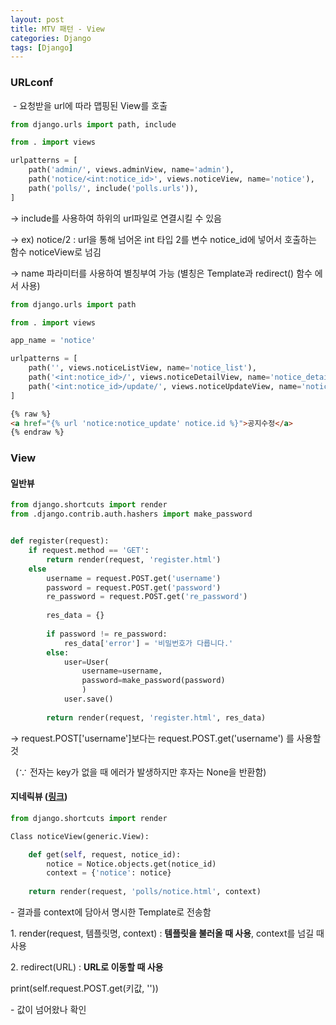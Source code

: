 ```yaml
---
layout: post
title: MTV 패턴 - View
categories: Django
tags: [Django]
---
```


### URLconf

 - 요청받을 url에 따라 맵핑된 View를 호출

```python
from django.urls import path, include

from . import views

urlpatterns = [
    path('admin/', views.adminView, name='admin'),
    path('notice/<int:notice_id>', views.noticeView, name='notice'),
    path('polls/', include('polls.urls')),
]
```

→ include를 사용하여 하위의 url파일로 연결시킬 수 있음

→ ex) notice/2 : url을 통해 넘어온 int 타입 2를 변수 notice\_id에 넣어서 호출하는 함수 noticeView로 넘김

→ name 파라미터를 사용하여 별칭부여 가능 (별칭은 Template과 redirect() 함수 에서 사용)

```python
from django.urls import path

from . import views

app_name = 'notice'

urlpatterns = [
    path('', views.noticeListView, name='notice_list'),
    path('<int:notice_id>/', views.noticeDetailView, name='notice_detail'),
    path('<int:notice_id>/update/', views.noticeUpdateView, name='notice_update'),
]
```

```html
{% raw %}
<a href="{% url 'notice:notice_update' notice.id %}">공지수정</a>
{% endraw %}
```

### View

#### 일반뷰

```python
from django.shortcuts import render
from .django.contrib.auth.hashers import make_password


def register(request):
    if request.method == 'GET':
        return render(request, 'register.html')
    else
        username = request.POST.get('username')
        password = request.POST.get('password')
        re_password = request.POST.get('re_password')
        
        res_data = {}
        
        if password != re_password:
            res_data['error'] = '비밀번호가 다릅니다.'
        else:
            user=User(
                username=username,
                password=make_password(password)
                )
            user.save()
        
        return render(request, 'register.html', res_data)

```

→ request.POST\['username'\]보다는 request.POST.get('username') 를 사용할것

  (∵ 전자는 key가 없을 때 에러가 발생하지만 후자는 None을 반환함)

#### 지네릭뷰 ([링크](https://europani.tistory.com/243))

```python
from django.shortcuts import render

Class noticeView(generic.View):

    def get(self, request, notice_id):
        notice = Notice.objects.get(notice_id)
        context = {'notice': notice}
    
    return render(request, 'polls/notice.html', context)
```

\- 결과를 context에 담아서 명시한 Template로 전송함

1\. render(request, 템플릿명, context) : **템플릿을 불러올 때 사용**, context를 넘길 때 사용

2\. redirect(URL) : **URL로 이동할 때 사용**

  
  

print(self.request.POST.get(키값, ''))

\- 값이 넘어왔나 확인